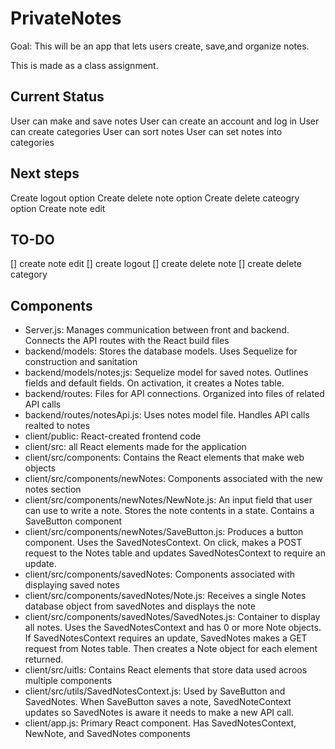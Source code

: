 # PrivateNotes
Goal: This will be an app that lets users create, save,and organize notes.

This is made as a class assignment.

## Current Status
User can make and save notes
User can create an account and log in
User can create categories
User can sort notes
User can set notes into categories


## Next steps
Create logout option
Create delete note option
Create delete cateogry option
Create note edit

## TO-DO
[] create note edit
[] create logout
[] create delete note
[] create delete category

## Components
* Server.js: Manages communication between front and backend. Connects the API routes with the React build files
* backend/models: Stores the database models. Uses Sequelize for construction and sanitation
* backend/models/notes;js: Sequelize model for saved notes. Outlines fields and default fields. On activation, it creates a Notes table.
* backend/routes: Files for API connections. Organized into files of related API calls
* backend/routes/notesApi.js: Uses notes model file. Handles API calls realted to notes
* client/public: React-created frontend code
* client/src: all React elements made for the application
* client/src/components: Contains the React elements that make web objects
* client/src/components/newNotes: Components associated with the new notes section
* client/src/components/newNotes/NewNote.js: An input field that user can use to write a note. Stores the note contents in a state. Contains a SaveButton component
* client/src/components/newNotes/SaveButton.js: Produces a button component. Uses the SavedNotesContext. On click, makes a POST request to the Notes table and updates SavedNotesContext to require an update.
* client/src/components/savedNotes: Components associated with displaying saved notes
* client/src/components/savedNotes/Note.js: Receives a single Notes database object from savedNotes and displays the note
* client/src/components/savedNotes/SavedNotes.js: Container to display all notes. Uses the SavedNotesContext and has 0 or more Note objects. If SavedNotesContext requires an update, SavedNotes makes a GET request from Notes table. Then creates a Note object for each element returned.
* client/src/uitls: Contains React elements that store data used acroos multiple components
* client/src/utils/SavedNotesContext.js: Used by SaveButton and SavedNotes. When SaveButton saves a note, SavedNoteContext updates so SavedNotes is aware it needs to make a new API call.
* client/app.js: Primary React component. Has SavedNotesContext, NewNote, and SavedNotes components